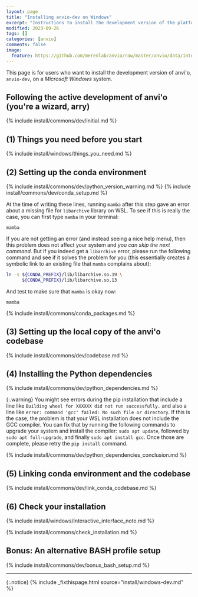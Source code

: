```yaml
---
layout: page
title: "Installing anvio-dev on Windows"
excerpt: "Instructions to install the development version of the platform."
modified: 2023-09-26
tags: []
categories: [anvio]
comments: false
image:
  feature: https://github.com/merenlab/anvio/raw/master/anvio/data/interactive/images/logo.png
---
```


This page is for users who want to install the development version of anvi'o, `anvio-dev`, on a _Microsoft Windows_ system.

## Following the active development of anvi'o (you're a wizard, arry)

{% include install/commons/dev/initial.md %}

## (1) Things you need before you start

{% include install/windows/things_you_need.md %}

## (2) Setting up the conda environment

{% include install/commons/dev/python_version_warning.md %}
{% include install/commons/dev/conda_setup.md %}

At the time of writing these lines, running `mamba` after this step gave an error about a missing file for `libarchive` library on WSL. To see if this is really the case, you can first type `mamba` in your terminal:

```
mamba
```

If you are not getting an error (and instead seeing a nice help menu), then this problem does not affect your system and _you can skip the next command_. But if you indeed get a `libarchive` error, please run the following command and see if it solves the problem for you (this essentially creates a symbolic link to an existing file that `mamba` complains about):

```bash
ln -s ${CONDA_PREFIX}/lib/libarchive.so.19 \
      ${CONDA_PREFIX}/lib/libarchive.so.13
```

And test to make sure that `mamba` is okay now:

```
mamba
```

{% include install/commons/conda_packages.md %}

## (3) Setting up the local copy of the anvi'o codebase

{% include install/commons/dev/codebase.md %}

## (4) Installing the Python dependencies

{% include install/commons/dev/python_dependencies.md %}

{:.warning}
You might see errors during the pip installation that include a line like `Building wheel for XXXXXX did not run successfully.` and also a line like `error: command 'gcc' failed: No such file or directory`. If this is the case, the problem is that your WSL installation does not include the GCC compiler. You can fix that by running the following commands to upgrade your system and install the compiler: `sudo apt update`, followed by `sudo apt full-upgrade`, and finally `sudo apt install gcc`. Once those are complete, please retry the `pip install` command.

{% include install/commons/dev/python_dependencies_conclusion.md %}

## (5) Linking conda environment and the codebase

{% include install/commons/dev/link_conda_codebase.md %}


## (6) Check your installation

{% include install/windows/interactive_interface_note.md %}

{% include install/commons/check_installation.md %}

## Bonus: An alternative BASH profile setup

{% include install/commons/dev/bonus_bash_setup.md %}

---

{:.notice}
{% include _fixthispage.html source="install/windows-dev.md" %}
